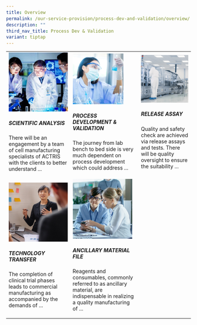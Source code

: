 ```yaml
---
title: Overview
permalink: /our-service-provision/process-dev-and-validation/overview/
description: ""
third_nav_title: Process Dev & Validation
variant: tiptap
---
```

<table style="minWidth: 75px">
<colgroup>
<col>
<col>
<col>
</colgroup>
<tbody>
<tr>
<td rowspan="1" colspan="1">
<div class="isomer-image-wrapper">
<img style="width: 100%" height="auto" width="100%" src="/images/Our%20Service%20Provision/service-1-1.jpg">
</div>
<h5>SCIENTIFIC ANALYSIS</h5>
<p>There will be an engagement by a team of cell manufacturing specialists
of ACTRIS with the clients to better understand ...</p>
</td>
<td rowspan="1" colspan="1">
<div class="isomer-image-wrapper">
<img style="width: 80%;" height="auto" width="100%" src="/images/Our%20Service%20Provision/shutterstock_1190376445.jpg">
</div>
<h5>PROCESS DEVELOPMENT &amp; VALIDATION</h5>
<p>The journey from lab bench to bed side is very much dependent on process
development which could address ...</p>
</td>
<td rowspan="1" colspan="1">
<div class="isomer-image-wrapper">
<img style="width: 100%" height="auto" width="100%" src="/images/Our%20Service%20Provision/shutterstock_1268263936.jpg">
</div>
<h5>RELEASE ASSAY</h5>
<p>Quality and safety check are achieved via release assays and tests. There
will be quality oversight to ensure the suitability ...</p>
</td>
</tr>
<tr>
<td rowspan="1" colspan="1">
<div class="isomer-image-wrapper">
<img style="width: 100%" height="auto" width="100%" alt="" src="/images/Our Service Provision/shutterstock_519817903.jpg">
</div>
<h5>TECHNOLOGY TRANSFER</h5>
<p>The completion of clinical trial phases leads to commercial manufacturing
as accompanied by the demands of ...</p>
</td>
<td rowspan="1" colspan="1">
<div class="isomer-image-wrapper">
<img style="width: 94%;" height="auto" width="100%" alt="" src="/images/Our Service Provision/shutterstock_1104131693.jpg">
</div>
<h5>ANCILLARY MATERIAL FILE</h5>
<p>Reagents and consumables, commonly referred to as ancillary material,
are indispensable in realizing a quality manufacturing of ...</p>
</td>
<td rowspan="1" colspan="1">
<p></p>
</td>
</tr>
</tbody>
</table>
<p></p>